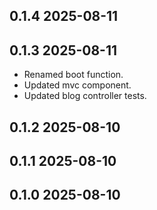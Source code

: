## 0.1.4 2025-08-11

## 0.1.3 2025-08-11

* Renamed boot function.
* Updated mvc component.
* Updated blog controller tests.

## 0.1.2 2025-08-10

## 0.1.1 2025-08-10

## 0.1.0 2025-08-10
